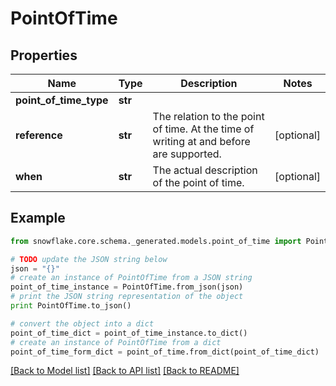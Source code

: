 # PointOfTime


## Properties
Name | Type | Description | Notes
------------ | ------------- | ------------- | -------------
**point_of_time_type** | **str** |  | 
**reference** | **str** | The relation to the point of time. At the time of writing at and before are supported. | [optional] 
**when** | **str** | The actual description of the point of time. | [optional] 

## Example

```python
from snowflake.core.schema._generated.models.point_of_time import PointOfTime

# TODO update the JSON string below
json = "{}"
# create an instance of PointOfTime from a JSON string
point_of_time_instance = PointOfTime.from_json(json)
# print the JSON string representation of the object
print PointOfTime.to_json()

# convert the object into a dict
point_of_time_dict = point_of_time_instance.to_dict()
# create an instance of PointOfTime from a dict
point_of_time_form_dict = point_of_time.from_dict(point_of_time_dict)
```
[[Back to Model list]](../README.md#documentation-for-models) [[Back to API list]](../README.md#documentation-for-api-endpoints) [[Back to README]](../README.md)


